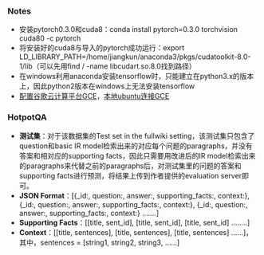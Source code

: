 ### Notes
- 安装pytorch0.3.0和cuda8：conda install pytorch=0.3.0 torchvision cuda80 -c pytorch
- 将安装好的cuda8与导入的pytorch成功运行：export LD_LIBRARY_PATH=/home/jiangkun/anaconda3/pkgs/cudatoolkit-8.0-1/lib（可以先用find / -name libcudart.so.8.0找到路径）
- 在windows利用anaconda安装tensorflow时，只能建立在python3.x的版本上，因此python2版本在windows上无法安装tensorflow
- [配置谷歌云计算平台GCE](https://zhuanlan.zhihu.com/p/33099231)，[本地ubuntu连接GCE](https://www.jianshu.com/p/57e85cf3e50b)

### HotpotQA
- **测试集**：对于该数据集的Test set in the fullwiki setting，该测试集只包含了question和basic IR model检索出来的对应每个问题的paragraphs，并没有答案和相对应的supporting facts，因此只需要用改进后的IR model检索出来的paragraphs来代替之前的paragraphs后，对测试集里的问题的答案和supporting facts进行预测，将结果上传到作者提供的evaluation server即可。
- **JSON Format**：[{_id:, question:, answer:, supporting_facts:, context:}, {_id:, question:, answer:, supporting_facts:, context:}, {_id:, question:, answer:, supporting_facts:, context:} .......]
- **Supporting Facts**：[[title, sent_id], [title, sent_id], [title, sent_id] ........]
- **Context**：[[title, sentences], [title, sentences], [title, sentences] ......]，其中，sentences = [string1, string2, string3, ......]